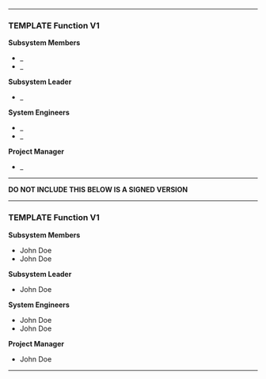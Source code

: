 
---
### **TEMPLATE** **Function** **V1**
**Subsystem Members**
* _
* _

**Subsystem Leader**
* _

**System Engineers**
* _
* _

**Project Manager**
* _
---

**DO NOT INCLUDE THIS**
**BELOW IS A SIGNED VERSION**

---
### **TEMPLATE** **Function** **V1**
**Subsystem Members**
* John Doe
* John Doe

**Subsystem Leader**
* John Doe

**System Engineers**
* John Doe
* John Doe

**Project Manager**
* John Doe
---